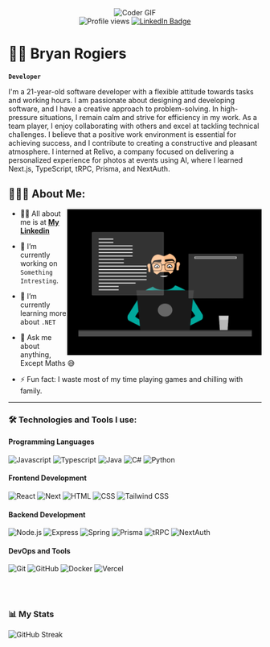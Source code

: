 <div id="header" align="center">
  <img src="https://media3.giphy.com/media/v1.Y2lkPTc5MGI3NjExenU5MXpiazJ6c3RreW44aDBtcDhkbXljOHBoZ2pyOGtobXBlbjZkaSZlcD12MV9pbnRlcm5hbF9naWZfYnlfaWQmY3Q9cw/WFZvB7VIXBgiz3oDXE/giphy.webp" width="160" height="121" alt="Coder GIF"/>
  <div id="badges">
     <img src="https://komarev.com/ghpvc/?username=BryanGith&style=for-the-badge&color=blue" alt="Profile views"/>
    <a href="https://www.linkedin.com/in/bryanrogiers/" target="_blank"> 
      <img src="https://img.shields.io/badge/LinkedIn-blue?logo=linkedin&logoColor=white&style=for-the-badge" alt="LinkedIn Badge"/>
    </a>
  </div>
</div>

# 🏄‍♂️ Bryan Rogiers

**`Developer`**

I'm a 21-year-old software developer with a flexible attitude towards tasks and working hours. I am passionate about designing and developing software, and I have a creative approach to problem-solving. In high-pressure situations, I remain calm and strive for efficiency in my work. As a team player, I enjoy collaborating with others and excel at tackling technical challenges. I believe that a positive work environment is essential for achieving success, and I contribute to creating a constructive and pleasant atmosphere. I interned at Relivo, a company focused on delivering a personalized experience for photos at events using AI, where I learned Next.js, TypeScript, tRPC, Prisma, and NextAuth.

## 👨🏻‍💻 About Me:

<img  src="./thoughtworks-gif_dribbble.gif" height="290px" align="right" />

- 🙋‍♂️ All about me is at **[My Linkedin](https://www.linkedin.com/in/bryanrogiers/)**

- 🔭 I’m currently working on `Something Intresting`.

- 🌱 I’m currently learning more about `.NET`

- 💬 Ask me about anything, Except Maths :sweat_smile:

- ⚡ Fun fact: I waste most of my time playing games and chilling with family.
---

### 🛠️ Technologies and Tools I use:

#### Programming Languages
![Javascript](https://img.shields.io/badge/JavaScript-323330?style=for-the-badge&logo=javascript&logoColor=F7DF1E)
![Typescript](https://shields.io/badge/TypeScript-3178C6?logo=TypeScript&logoColor=FFF&style=for-the-badge)
![Java](https://img.shields.io/badge/Java-ED8B00?style=for-the-badge&logo=openjdk&logoColor=white)
![C#](https://img.shields.io/badge/C%23-035375?style=for-the-badge&logo=C%20sharp&logoColor=white)
![Python](https://img.shields.io/badge/Python-3776AB?style=for-the-badge&logo=python&logoColor=white)

#### Frontend Development
![React](https://img.shields.io/badge/React-20232A?style=for-the-badge&logo=react&logoColor=61DAFB)
![Next](https://img.shields.io/badge/Next-000000?style=for-the-badge&logo=nextdotjs&logoColor=FFFFFF)
![HTML](https://img.shields.io/badge/HTML5-E34F26?style=for-the-badge&logo=html5&logoColor=white)
![CSS](https://img.shields.io/badge/CSS3-1572B6?style=for-the-badge&logo=css3&logoColor=white)
![Tailwind CSS](https://img.shields.io/badge/Tailwind_CSS-38B2AC?style=for-the-badge&logo=tailwind-css&logoColor=white)

#### Backend Development
![Node.js](https://img.shields.io/badge/Node.js-43853D?style=for-the-badge&logo=node.js&logoColor=white)
![Express](https://img.shields.io/badge/Express-000000?style=for-the-badge&logo=express&logoColor=white)
![Spring](https://img.shields.io/badge/Spring-green?style=for-the-badge&logo=express&logoColor=white)
![Prisma](https://shields.io/badge/Prisma-2D3748?logo=Prisma&logoColor=white&style=for-the-badge)
![tRPC](https://shields.io/badge/tRPC-3178C6?logo=typescript&logoColor=FFF&style=for-the-badge)
![NextAuth](https://shields.io/badge/NextAuth-000000?logo=nextdotjs&logoColor=FFFFFF&style=for-the-badge)

#### DevOps and Tools
![Git](https://img.shields.io/badge/Git-orange?style=for-the-badge&logo=express&logoColor=white)
![GitHub](https://img.shields.io/badge/GitHub-gray?style=for-the-badge&logo=express&logoColor=white)
![Docker](https://img.shields.io/badge/Docker-4a94e6?style=for-the-badge&logo=docker&logoColor=white)
![Vercel](https://shields.io/badge/Vercel-000000?logo=vercel&logoColor=FFFFFF&style=for-the-badge)

<br />

#

### 📊 My Stats

![GitHub Streak](http://github-readme-streak-stats.herokuapp.com?user=BryanGith&theme=dark&hide_border=true&date_format=j%20M%5B%20Y%5D&mode=daily)

<!-- ![GitHub Langs](https://github-readme-stats.vercel.app/api/top-langs/?username=BryanGith&layout=compact&theme=blue-green) -->
